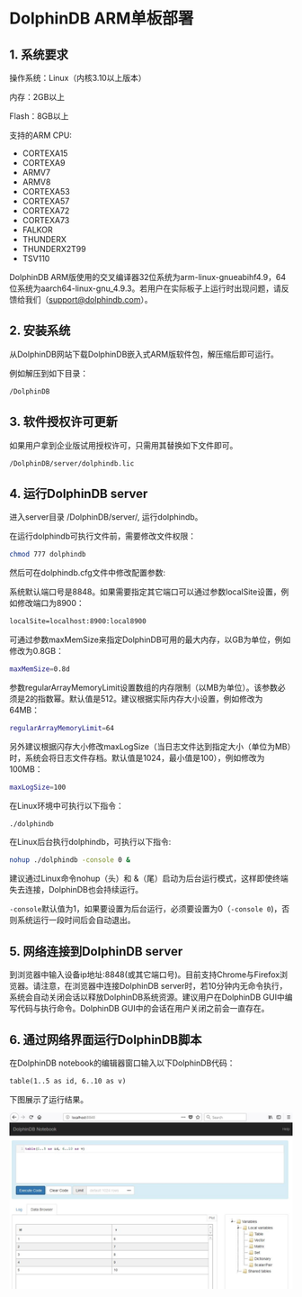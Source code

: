 # DolphinDB ARM单板部署

## 1. 系统要求

操作系统：Linux（内核3.10以上版本）

内存：2GB以上

Flash：8GB以上

支持的ARM CPU:  

- CORTEXA15
- CORTEXA9
- ARMV7  
- ARMV8
- CORTEXA53  
- CORTEXA57  
- CORTEXA72  
- CORTEXA73  
- FALKOR  
- THUNDERX  
- THUNDERX2T99  
- TSV110

DolphinDB ARM版使用的交叉编译器32位系统为arm-linux-gnueabihf4.9，64位系统为aarch64-linux-gnu_4.9.3。若用户在实际板子上运行时出现问题，请反馈给我们（support@dolphindb.com）。

## 2. 安装系统

从DolphinDB网站下载DolphinDB嵌入式ARM版软件包，解压缩后即可运行。

例如解压到如下目录：

```sh
/DolphinDB
```

## 3. 软件授权许可更新

如果用户拿到企业版试用授权许可，只需用其替换如下文件即可。

```sh
/DolphinDB/server/dolphindb.lic
```

## 4. 运行DolphinDB server

进入server目录 /DolphinDB/server/, 运行dolphindb。

在运行dolphindb可执行文件前，需要修改文件权限：

```sh
chmod 777 dolphindb
```

然后可在dolphindb.cfg文件中修改配置参数:

系统默认端口号是8848。如果需要指定其它端口可以通过参数localSite设置，例如修改端口为8900：

```txt
localSite=localhost:8900:local8900
```

可通过参数maxMemSize来指定DolphinDB可用的最大内存，以GB为单位，例如修改为0.8GB：

```sh
maxMemSize=0.8d
```

参数regularArrayMemoryLimit设置数组的内存限制（以MB为单位）。该参数必须是2的指数幂。默认值是512。建议根据实际内存大小设置，例如修改为64MB：

```sh
regularArrayMemoryLimit=64
```

另外建议根据闪存大小修改maxLogSize（当日志文件达到指定大小（单位为MB）时，系统会将日志文件存档。默认值是1024，最小值是100），例如修改为100MB：

```sh
maxLogSize=100

```

在Linux环境中可执行以下指令：

```sh
./dolphindb
```

在Linux后台执行dolphindb，可执行以下指令:

```sh
nohup ./dolphindb -console 0 &
```

建议通过Linux命令nohup（头）和 &（尾）启动为后台运行模式，这样即使终端失去连接，DolphinDB也会持续运行。

`-console`默认值为1，如果要设置为后台运行，必须要设置为0（`-console 0`)，否则系统运行一段时间后会自动退出。

## 5. 网络连接到DolphinDB server

到浏览器中输入设备ip地址:8848(或其它端口号)。目前支持Chrome与Firefox浏览器。请注意，在浏览器中连接DolphinDB server时，若10分钟内无命令执行，系统会自动关闭会话以释放DolphinDB系统资源。建议用户在DolphinDB GUI中编写代码与执行命令。DolphinDB GUI中的会话在用户关闭之前会一直存在。

## 6. 通过网络界面运行DolphinDB脚本

在DolphinDB notebook的编辑器窗口输入以下DolphinDB代码：

```txt
table(1..5 as id, 6..10 as v)
```

下图展示了运行结果。

![运行结果](images/single_web.JPG)
